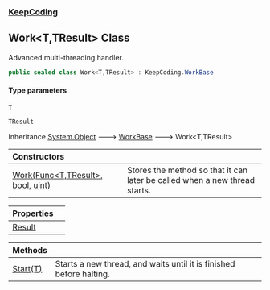 ### [KeepCoding](KeepCoding.md 'KeepCoding')
## Work&lt;T,TResult&gt; Class
Advanced multi-threading handler.  
```csharp
public sealed class Work<T,TResult> : KeepCoding.WorkBase
```
#### Type parameters
<a name='KeepCoding_Work_T_TResult__T'></a>
`T`  
  
<a name='KeepCoding_Work_T_TResult__TResult'></a>
`TResult`  
  

Inheritance [System.Object](https://docs.microsoft.com/en-us/dotnet/api/System.Object 'System.Object') &#129106; [WorkBase](KeepCoding_WorkBase.md 'KeepCoding.WorkBase') &#129106; Work&lt;T,TResult&gt;  

| Constructors | |
| :--- | :--- |
| [Work(Func&lt;T,TResult&gt;, bool, uint)](KeepCoding_Work_T_TResult__Work(System_Func_T_TResult__bool_uint).md 'KeepCoding.Work&lt;T,TResult&gt;.Work(System.Func&lt;T,TResult&gt;, bool, uint)') | Stores the method so that it can later be called when a new thread starts.<br/> |

| Properties | |
| :--- | :--- |
| [Result](KeepCoding_Work_T_TResult__Result.md 'KeepCoding.Work&lt;T,TResult&gt;.Result') |  |

| Methods | |
| :--- | :--- |
| [Start(T)](KeepCoding_Work_T_TResult__Start(T).md 'KeepCoding.Work&lt;T,TResult&gt;.Start(T)') | Starts a new thread, and waits until it is finished before halting.<br/> |
